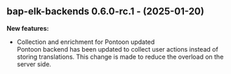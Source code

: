 ## bap-elk-backends 0.6.0-rc.1 - (2025-01-20)

**New features:**

 * Collection and enrichment for Pontoon updated\
   Pontoon backend has been updated to collect user actions instead of
   storing translations. This change is made to reduce the overload on
   the server side.

